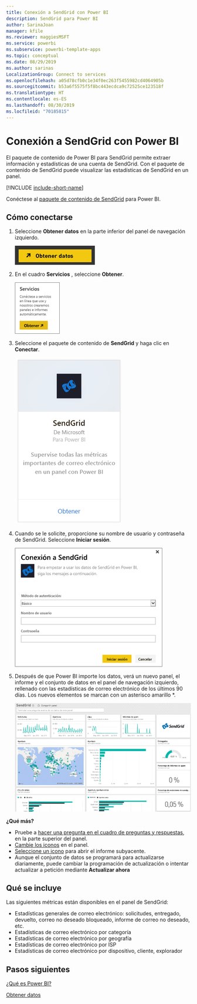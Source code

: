 ```yaml
---
title: Conexión a SendGrid con Power BI
description: SendGrid para Power BI
author: SarinaJoan
manager: kfile
ms.reviewer: maggiesMSFT
ms.service: powerbi
ms.subservice: powerbi-template-apps
ms.topic: conceptual
ms.date: 08/29/2019
ms.author: sarinas
LocalizationGroup: Connect to services
ms.openlocfilehash: a05d78cfb0c1e34f0ec263f5455982cd4064905b
ms.sourcegitcommit: b53a6f5575f5f8bc443ecdca9c72525ce123518f
ms.translationtype: HT
ms.contentlocale: es-ES
ms.lasthandoff: 08/30/2019
ms.locfileid: "70185815"
---
```

# <a name="connect-to-sendgrid-with-power-bi"></a>Conexión a SendGrid con Power BI
El paquete de contenido de Power BI para SendGrid permite extraer información y estadísticas de una cuenta de SendGrid. Con el paquete de contenido de SendGrid puede visualizar las estadísticas de SendGrid en un panel.

[!INCLUDE [include-short-name](./includes/service-deprecate-content-packs.md)]

Conéctese al [paquete de contenido de SendGrid](https://app.powerbi.com/getdata/services/sendgrid) para Power BI.

## <a name="how-to-connect"></a>Cómo conectarse
1. Seleccione **Obtener datos** en la parte inferior del panel de navegación izquierdo.
   
   ![](media/service-connect-to-sendgrid/pbi_getdata.png) 
2. En el cuadro **Servicios** , seleccione **Obtener**.
   
   ![](media/service-connect-to-sendgrid/pbi_getservices.png) 
3. Seleccione el paquete de contenido de **SendGrid** y haga clic en **Conectar**.
   
   ![](media/service-connect-to-sendgrid/sendgrid.png) 
4. Cuando se le solicite, proporcione su nombre de usuario y contraseña de SendGrid. Seleccione **Iniciar sesión**.
   
   ![](media/service-connect-to-sendgrid/pbi_sendgridsignin.png)
5. Después de que Power BI importe los datos, verá un nuevo panel, el informe y el conjunto de datos en el panel de navegación izquierdo, rellenado con las estadísticas de correo electrónico de los últimos 90 días. Los nuevos elementos se marcan con un asterisco amarillo \*.
   
   ![](media/service-connect-to-sendgrid/pbi_sendgriddash.png)

**¿Qué más?**

* Pruebe a [hacer una pregunta en el cuadro de preguntas y respuestas](consumer/end-user-q-and-a.md), en la parte superior del panel.
* [Cambie los iconos](service-dashboard-edit-tile.md) en el panel.
* [Seleccione un icono](consumer/end-user-tiles.md) para abrir el informe subyacente.
* Aunque el conjunto de datos se programará para actualizarse diariamente, puede cambiar la programación de actualización o intentar actualizar a petición mediante **Actualizar ahora**

## <a name="whats-included"></a>Qué se incluye
Las siguientes métricas están disponibles en el panel de SendGrid:

* Estadísticas generales de correo electrónico: solicitudes, entregado, devuelto, correo no deseado bloqueado, informe de correo no deseado, etc.
* Estadísticas de correo electrónico por categoría
* Estadísticas de correo electrónico por geografía
* Estadísticas de correo electrónico por ISP
* Estadísticas de correo electrónico por dispositivo, cliente, explorador

## <a name="next-steps"></a>Pasos siguientes
[¿Qué es Power BI?](power-bi-overview.md)

[Obtener datos](service-get-data.md)


